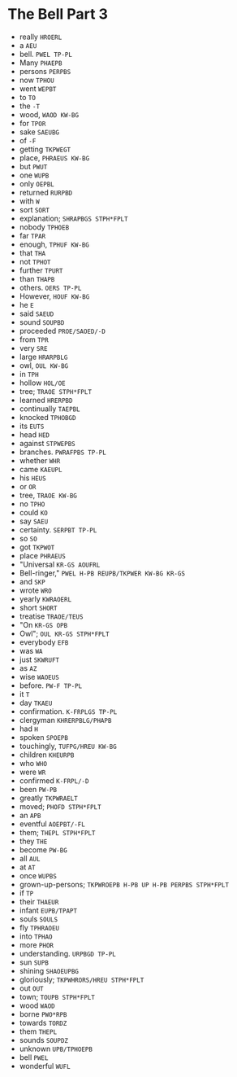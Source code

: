 # The Bell Part 3

* really `HROERL`
* a `AEU`
* bell. `PWEL TP-PL`
* Many `PHAEPB`
* persons `PERPBS`
* now `TPHOU`
* went `WEPBT`
* to `TO`
* the `-T`
* wood, `WAOD KW-BG`
* for `TPOR`
* sake `SAEUBG`
* of `-F`
* getting `TKPWEGT`
* place, `PHRAEUS KW-BG`
* but `PWUT`
* one `WUPB`
* only `OEPBL`
* returned `RURPBD`
* with `W`
* sort `SORT`
* explanation; `SHRAPBGS STPH*FPLT`
* nobody `TPHOEB`
* far `TPAR`
* enough, `TPHUF KW-BG`
* that `THA`
* not `TPHOT`
* further `TPURT`
* than `THAPB`
* others. `OERS TP-PL`
* However, `HOUF KW-BG`
* he `E`
* said `SAEUD`
* sound `SOUPBD`
* proceeded `PROE/SAOED/-D`
* from `TPR`
* very `SRE`
* large `HRARPBLG`
* owl, `OUL KW-BG`
* in `TPH`
* hollow `HOL/OE`
* tree; `TRAOE STPH*FPLT`
* learned `HRERPBD`
* continually `TAEPBL`
* knocked `TPHOBGD`
* its `EUTS`
* head `HED`
* against `STPWEPBS`
* branches. `PWRAFPBS TP-PL`
* whether `WHR`
* came `KAEUPL`
* his `HEUS`
* or `OR`
* tree, `TRAOE KW-BG`
* no `TPHO`
* could `KO`
* say `SAEU`
* certainty. `SERPBT TP-PL`
* so `SO`
* got `TKPWOT`
* place `PHRAEUS`
* "Universal `KR-GS AOUFRL`
* Bell-ringer," `PWEL H-PB REUPB/TKPWER KW-BG KR-GS`
* and `SKP`
* wrote `WRO`
* yearly `KWRAOERL`
* short `SHORT`
* treatise `TRAOE/TEUS`
* "On `KR-GS OPB`
* Owl"; `OUL KR-GS STPH*FPLT`
* everybody `EFB`
* was `WA`
* just `SKWRUFT`
* as `AZ`
* wise `WAOEUS`
* before. `PW-F TP-PL`
* it `T`
* day `TKAEU`
* confirmation. `K-FRPLGS TP-PL`
* clergyman `KHRERPBLG/PHAPB`
* had `H`
* spoken `SPOEPB`
* touchingly, `TUFPG/HREU KW-BG`
* children `KHEURPB`
* who `WHO`
* were `WR`
* confirmed `K-FRPL/-D`
* been `PW-PB`
* greatly `TKPWRAELT`
* moved; `PHOFD STPH*FPLT`
* an `APB`
* eventful `AOEPBT/-FL`
* them; `THEPL STPH*FPLT`
* they `THE`
* become `PW-BG`
* all `AUL`
* at `AT`
* once `WUPBS`
* grown-up-persons; `TKPWROEPB H-PB UP H-PB PERPBS STPH*FPLT`
* if `TP`
* their `THAEUR`
* infant `EUPB/TPAPT`
* souls `SOULS`
* fly `TPHRAOEU`
* into `TPHAO`
* more `PHOR`
* understanding. `URPBGD TP-PL`
* sun `SUPB`
* shining `SHAOEUPBG`
* gloriously; `TKPWHRORS/HREU STPH*FPLT`
* out `OUT`
* town; `TOUPB STPH*FPLT`
* wood `WAOD`
* borne `PWO*RPB`
* towards `TORDZ`
* them `THEPL`
* sounds `SOUPDZ`
* unknown `UPB/TPHOEPB`
* bell `PWEL`
* wonderful `WUFL`
